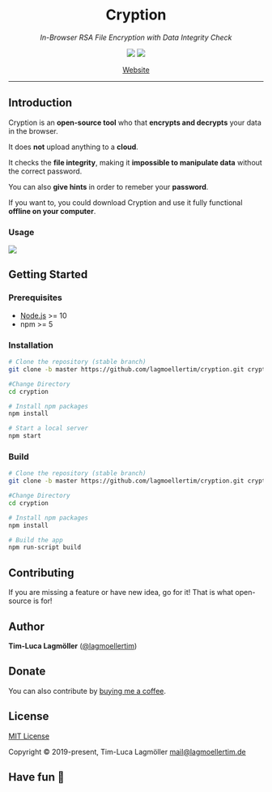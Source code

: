 <h1 align="center">Cryption</h1>

*<p align="center">In-Browser RSA File Encryption with Data Integrity Check</p>*

<p align="center">
  <a href="https://github.com/lagmoellertim/cryption/blob/develop/LICENSE.md"><img src="https://img.shields.io/badge/license-MIT-blue.svg?style=flat"/></a>
  <a href="https://cloud.drone.io/lagmoellertim/cryption"><img src="https://cloud.drone.io/api/badges/lagmoellertim/cryption/status.svg"/></a>
</p>

<p align="center">
  <a href="https://lagmoellertim.github.io/cryption">Website</a>
</p>

---

## Introduction

Cryption is an **open-source tool** who that **encrypts and decrypts** your data in the browser.

It does **not** upload anything to a **cloud**.

It checks the **file integrity**, making it **impossible to manipulate data** without the correct password.

You can also **give hints** in order to  remeber your **password**.

If you want to,  you could download Cryption and use it fully functional **offline on your computer**.

### Usage

![](screen.gif)

## Getting Started

### Prerequisites

- [Node.js](https://nodejs.org/) >= 10
- npm >= 5

### Installation

```sh
# Clone the repository (stable branch)
git clone -b master https://github.com/lagmoellertim/cryption.git cryption

#Change Directory
cd cryption

# Install npm packages
npm install

# Start a local server
npm start
```

### Build

```sh
# Clone the repository (stable branch)
git clone -b master https://github.com/lagmoellertim/cryption.git cryption

#Change Directory
cd cryption

# Install npm packages
npm install

# Build the app 
npm run-script build
```

## Contributing

If you are missing a feature or have new idea, go for it! That is what open-source is for!

## Author

**Tim-Luca Lagmöller** ([@lagmoellertim](https://github.com/lagmoellertim))

## Donate

You can also contribute by [buying me a coffee](https://www.paypal.me/lagmoellertim).

## License

[MIT License](https://github.com/leon-ai/leon/blob/develop/LICENSE.md)

Copyright © 2019-present, Tim-Luca Lagmöller <mail@lagmoellertim.de>

## Have fun :tada:
